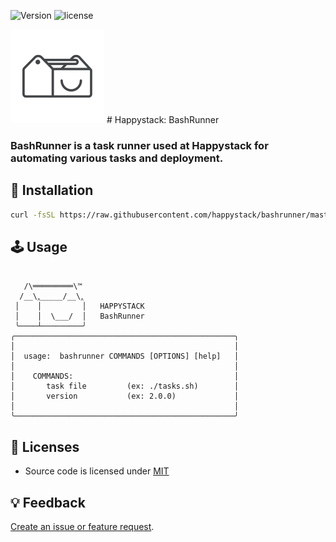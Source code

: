 ![Version](https://img.shields.io/badge/Version-0.2.0-green.svg?style=flat)
![license](https://img.shields.io/github/license/mashape/apistatus.svg)

<img src=".github/happystack.png" alt="Happystack" width="150" height="150" />
# Happystack: BashRunner

### BashRunner is a task runner used at Happystack for automating various tasks and deployment.

## 🔧 Installation
```bash
curl -fsSL https://raw.githubusercontent.com/happystack/bashrunner/master/install.sh | sh
```

## 🕹 Usage
```

   /\═════════\™
  /__\‸_____/__\‸
 │    │         │   HAPPYSTACK
 │    │  \___/  │   BashRunner
 ╰────┴─────────╯
╭─────────────────────────────────────────────────╮
│                                                 │
│  usage:  bashrunner COMMANDS [OPTIONS] [help]   │
│                                                 │
│    COMMANDS:                                    │
│       task file         (ex: ./tasks.sh)        │
│       version           (ex: 2.0.0)             │
│                                                 │
╰─────────────────────────────────────────────────╯

```

## 📄 Licenses
* Source code is licensed under [MIT](https://opensource.org/licenses/MIT)

## 💡 Feedback
[Create an issue or feature request](https://github.com/happystacklabs/bashrunner/issues/new).
